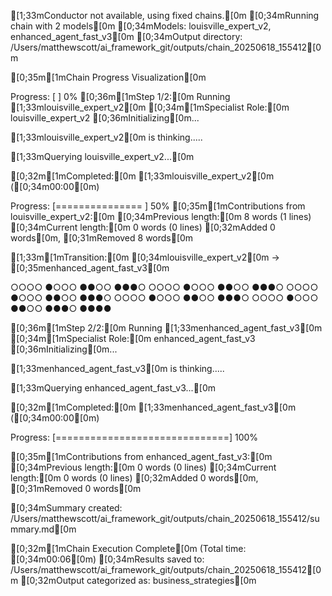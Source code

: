 [1;33mConductor not available, using fixed chains.[0m
[0;34mRunning chain with 2 models[0m
[0;34mModels: louisville_expert_v2, enhanced_agent_fast_v3[0m
[0;34mOutput directory: /Users/matthewscott/ai_framework_git/outputs/chain_20250618_155412[0m

[0;35m[1mChain Progress Visualization[0m
Progress: [                              ] 0%
[0;36m[1mStep 1/2:[0m Running [1;33mlouisville_expert_v2[0m
[0;34m[1mSpecialist Role:[0m louisville_expert_v2
[0;36mInitializing[0m...

[1;33mlouisville_expert_v2[0m is thinking.....

[1;33mQuerying louisville_expert_v2...[0m

[0;32m[1mCompleted:[0m [1;33mlouisville_expert_v2[0m ([0;34m00:00[0m)
Progress: [===============               ] 50%
[0;35m[1mContributions from louisville_expert_v2:[0m
[0;34mPrevious length:[0m 8 words (1 lines)
[0;34mCurrent length:[0m 0 words (0 lines)
[0;32mAdded 0 words[0m, [0;31mRemoved 8 words[0m


[1;33m[1mTransition:[0m [0;34mlouisville_expert_v2[0m → [0;35menhanced_agent_fast_v3[0m
○○○○●○○○●●○○●●●○○○○○●○○○●●○○●●●○○○○○●○○○●●○○●●●○○○○○●○○○●●○○●●●○○○○○●○○○●●○○●●●○●●●●



[0;36m[1mStep 2/2:[0m Running [1;33menhanced_agent_fast_v3[0m
[0;34m[1mSpecialist Role:[0m enhanced_agent_fast_v3
[0;36mInitializing[0m...

[1;33menhanced_agent_fast_v3[0m is thinking.....

[1;33mQuerying enhanced_agent_fast_v3...[0m

[0;32m[1mCompleted:[0m [1;33menhanced_agent_fast_v3[0m ([0;34m00:00[0m)
Progress: [==============================] 100%

[0;35m[1mContributions from enhanced_agent_fast_v3:[0m
[0;34mPrevious length:[0m 0 words (0 lines)
[0;34mCurrent length:[0m 0 words (0 lines)
[0;32mAdded 0 words[0m, [0;31mRemoved 0 words[0m

[0;34mSummary created: /Users/matthewscott/ai_framework_git/outputs/chain_20250618_155412/summary.md[0m

[0;32m[1mChain Execution Complete[0m (Total time: [0;34m00:06[0m)
[0;34mResults saved to: /Users/matthewscott/ai_framework_git/outputs/chain_20250618_155412[0m
[0;32mOutput categorized as: business_strategies[0m
